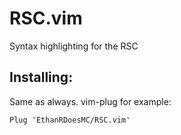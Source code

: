 # RSC.vim
Syntax highlighting for the RSC




## Installing:
Same as always. vim-plug for example:
```vim
Plug 'EthanRDoesMC/RSC.vim'
```
